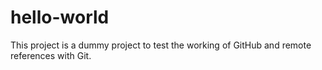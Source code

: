 # hello-world

This project is a dummy project to test the working of GitHub and remote
references with Git.
